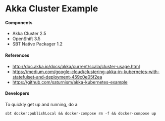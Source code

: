 Akka Cluster Example
===

#### Components
- Akka Cluster 2.5
- OpenShift 3.5
- SBT Native Packager 1.2

#### References
- http://doc.akka.io/docs/akka/current/scala/cluster-usage.html
- https://medium.com/google-cloud/clustering-akka-in-kubernetes-with-statefulset-and-deployment-459c0e05f2ea
- https://github.com/saturnism/akka-kubernetes-example

#### Developers

To quickly get up and running, do a 

`sbt docker:publishLocal && docker-compose rm -f && docker-compose up`
